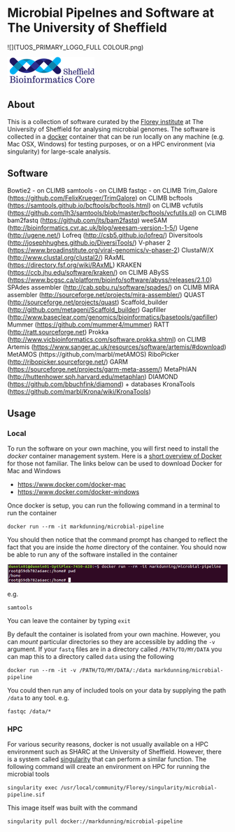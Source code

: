 # Microbial Pipelnes and Software at The University of Sheffield

![](TUOS_PRIMARY_LOGO_FULL COLOUR.png)

![](logo-sm.png)

## About

This is a collection of software curated by the [Florey institute](http://www.floreyinstitute.com/) at The University of Sheffield for analysing microbial genomes. The software is collected in a [docker](https://www.docker.com/) container that can be run locally on any machine (e.g. Mac OSX, Windows) for testing purposes, or on a HPC environment (via singularity) for large-scale analysis.

## Software

Bowtie2 - on CLIMB
samtools - on CLIMB
fastqc - on CLIMB
Trim_Galore (https://github.com/FelixKrueger/TrimGalore) on CLIMB
bcftools (https://samtools.github.io/bcftools/bcftools.html) on CLIMB
vcfutils (https://github.com/lh3/samtools/blob/master/bcftools/vcfutils.pl) on CLIMB
bam2fastq (https://github.com/jts/bam2fastq)
weeSAM (http://bioinformatics.cvr.ac.uk/blog/weesam-version-1-5/)
Ugene (http://ugene.net/)
Lofreq (http://csb5.github.io/lofreq/)
Diversitools (http://josephhughes.github.io/DiversiTools/)
V-phaser 2 (https://www.broadinstitute.org/viral-genomics/v-phaser-2)
ClustalW/X (http://www.clustal.org/clustal2/)
RAxML (https://directory.fsf.org/wiki/RAxML)
KRAKEN (https://ccb.jhu.edu/software/kraken/) on CLIMB
ABySS (https://www.bcgsc.ca/platform/bioinfo/software/abyss/releases/2.1.0)
SPAdes assembler (http://cab.spbu.ru/software/spades/) on CLIMB
MIRA assembler (http://sourceforge.net/projects/mira-assembler/)
QUAST (http://sourceforge.net/projects/quast)
Scaffold_builder (http://github.com/metageni/Scaffold_builder)
Gapfiller (http://www.baseclear.com/genomics/bioinformatics/basetools/gapfiller)
Mummer (https://github.com/mummer4/mummer)
RATT (http://ratt.sourceforge.net)
Prokka (http://www.vicbioinformatics.com/software.prokka.shtml) on CLIMB
Artemis (https://www.sanger.ac.uk/resources/software/artemis/#download)
MetAMOS (https://github,com/marbl/metAMOS)
RiboPicker (http://ribopicker.sourceforge.net/)
GARM (https://sourceforge.net/projects/garm-meta-assem/)
MetaPhlAN (http://huttenhower.sph.harvard.edu/metaphlan)
DIAMOND (https://github.com/bbuchfink/diamond) + databases
KronaTools (https://github.com/marbl/Krona/wiki/KronaTools)

## Usage

### Local

To run the software on your own machine, you will first need to install the *docker* container management system. Here is a [short overview of Docker](https://markdunning.github.io/docker-overview/) for those not familiar. The links below can be used to download Docker for Mac and Windows

- https://www.docker.com/docker-mac
- https://www.docker.com/docker-windows

Once docker is setup, you can run the following command in a terminal to run the container

```
docker run --rm -it markdunning/microbial-pipeline
```

You should then notice that the command prompt has changed to reflect the fact that you are inside the *home* directory of the container. You should now be able to run any of the software installed in the container 

![](docker_first_run.png)

e.g.

```
samtools
```

You can leave the container by typing ```exit```

By default the container is isolated from your own machine. However, you can *mount* particular directories so they are accessible by adding the `-v` argument. If your `fastq` files are in a directory called `/PATH/TO/MY/DATA` you can map this to a directory called `data` using the following

```
docker run --rm -it -v /PATH/TO/MY/DATA/:/data markdunning/microbial-pipeline
```

You could then run any of included tools on your data by supplying the path `/data` to any tool. e.g.

```
fastqc /data/*
```
### HPC

For various security reasons, docker is not usually available on a HPC environment such as SHARC at the University of Sheffield. However, there is a system called [singularity](https://singularity.lbl.gov/) that can perform a similar function. The following command will create an environment on HPC for running the microbial tools


```
singularity exec /usr/local/community/Florey/singularity/microbial-pipeline.sif
```

This image itself was built with the command

```
singularity pull docker://markdunning/microbial-pipeline
```
